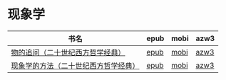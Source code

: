 # 现象学

| 书名 | epub | mobi | azw3 |
| --- | --- | --- | --- |
| [物的追问（二十世纪西方哲学经典）](http://ct.dalanmei.com/f/31084289-572114995-aa2bad) | [epub](http://ct.dalanmei.com/f/31084289-572114995-aa2bad) | [mobi](http://ct.dalanmei.com/f/31084289-571710235-766016) | [azw3](http://ct.dalanmei.com/f/31084289-572135498-ee9858) |
| [现象学的方法（二十世纪西方哲学经典）](http://ct.dalanmei.com/f/31084289-572115116-470811) | [epub](http://ct.dalanmei.com/f/31084289-572115116-470811) | [mobi](http://ct.dalanmei.com/f/31084289-571709558-688920) | [azw3](http://ct.dalanmei.com/f/31084289-572136249-6e2f1f) |
